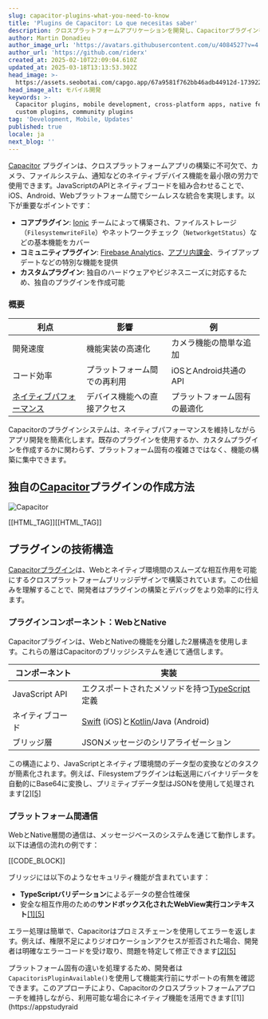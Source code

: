 ```yaml
---
slug: capacitor-plugins-what-you-need-to-know
title: 'Plugins de Capacitor: Lo que necesitas saber'
description: クロスプラットフォームアプリケーションを開発し、Capacitorプラグインを使用してネイティブ機能に簡単にアクセスする方法を学びましょう。
author: Martin Donadieu
author_image_url: 'https://avatars.githubusercontent.com/u/4084527?v=4'
author_url: 'https://github.com/riderx'
created_at: 2025-02-10T22:09:04.610Z
updated_at: 2025-03-18T13:13:53.302Z
head_image: >-
  https://assets.seobotai.com/capgo.app/67a9581f762bb46adb44912d-1739225358216.jpg
head_image_alt: モバイル開発
keywords: >-
  Capacitor plugins, mobile development, cross-platform apps, native features,
  custom plugins, community plugins
tag: 'Development, Mobile, Updates'
published: true
locale: ja
next_blog: ''
---
```


[Capacitor](https://capacitorjscom/) プラグインは、クロスプラットフォームアプリの構築に不可欠で、カメラ、ファイルシステム、通知などのネイティブデバイス機能を最小限の労力で使用できます。JavaScriptのAPIとネイティブコードを組み合わせることで、iOS、Android、Webプラットフォーム間でシームレスな統合を実現します。以下が重要なポイントです：

-   **コアプラグイン**: [Ionic](https://ionicframeworkcom/) チームによって構築され、ファイルストレージ（`FilesystemwriteFile`）やネットワークチェック（`NetworkgetStatus`）などの基本機能をカバー
-   **コミュニティプラグイン**: [Firebase Analytics](https://firebasegooglecom/docs/analytics)、[アプリ内課金](https://capgoapp/plugins/native-purchases/)、ライブアップデートなどの特別な機能を提供
-   **カスタムプラグイン**: 独自のハードウェアやビジネスニーズに対応するため、独自のプラグインを作成可能

### 概要

| **利点** | **影響** | **例** |
| --- | --- | --- |
| 開発速度 | 機能実装の高速化 | カメラ機能の簡単な追加 |
| コード効率 | プラットフォーム間での再利用 | iOSとAndroid共通のAPI |
| [ネイティブパフォーマンス](https://capgoapp/plugins/native-audio/) | デバイス機能への直接アクセス | プラットフォーム固有の最適化 |

Capacitorのプラグインシステムは、ネイティブパフォーマンスを維持しながらアプリ開発を簡素化します。既存のプラグインを使用するか、カスタムプラグインを作成するかに関わらず、プラットフォーム固有の複雑さではなく、機能の構築に集中できます。

## 独自の[Capacitor](https://capacitorjscom/)プラグインの作成方法

![Capacitor](https://mars-imagesimgixnet/seobot/screenshots/capacitorjscom-4c1a6a7e452082d30f5bff9840b00b7d-2025-02-10jpg?auto=compress)

[[HTML_TAG]][[HTML_TAG]]

## プラグインの技術構造

[Capacitorプラグイン](https://capgoapp/plugins/)は、Webとネイティブ環境間のスムーズな相互作用を可能にするクロスプラットフォームブリッジデザインで構築されています。この仕組みを理解することで、開発者はプラグインの構築とデバッグをより効率的に行えます。

### プラグインコンポーネント：WebとNative

Capacitorプラグインは、WebとNativeの機能を分離した2層構造を使用します。これらの層はCapacitorのブリッジシステムを通じて通信します。

| コンポーネント | 実装 |
| --- | --- |
| JavaScript API | エクスポートされたメソッドを持つ[TypeScript](https://wwwtypescriptlangorg/)定義 |
| ネイティブコード | [Swift](https://developerapplecom/swift/) (iOS)と[Kotlin](https://kotlinlangorg/)/Java (Android) |
| ブリッジ層 | JSONメッセージのシリアライゼーション |

この構造により、JavaScriptとネイティブ環境間のデータ型の変換などのタスクが簡素化されます。例えば、Filesystemプラグインは転送用にバイナリデータを自動的にBase64に変換し、プリミティブデータ型はJSONを使用して処理されます[\[2\]](https://appstudyraidcom/en/read/11146/345591/understanding-the-plugin-system)[\[5\]](https://capacitorjscom/docs/plugins)

### プラットフォーム間通信

WebとNative層間の通信は、メッセージベースのシステムを通じて動作します。以下は通信の流れの例です：

[[CODE_BLOCK]]

ブリッジには以下のようなセキュリティ機能が含まれています：

-   **TypeScriptバリデーション**によるデータの整合性確保
-   安全な相互作用のための**サンドボックス化されたWebView実行コンテキスト**[\[1\]](https://appstudyraidcom/en/read/11146/345601/overview-of-built-in-plugins)[\[5\]](https://capacitorjscom/docs/plugins)

エラー処理は簡単で、Capacitorはプロミスチェーンを使用してエラーを返します。例えば、権限不足によりジオロケーションアクセスが拒否された場合、開発者は明確なエラーコードを受け取り、問題を特定して修正できます[\[2\]](https://appstudyraidcom/en/read/11146/345591/understanding-the-plugin-system)[\[5\]](https://capacitorjscom/docs/plugins)

プラットフォーム固有の違いを処理するため、開発者は`CapacitorisPluginAvailable()`を使用して機能実行前にサポートの有無を確認できます。このアプローチにより、Capacitorのクロスプラットフォームアプローチを維持しながら、利用可能な場合にネイティブ機能を活用できます[\[1\]](https://appstudyraid